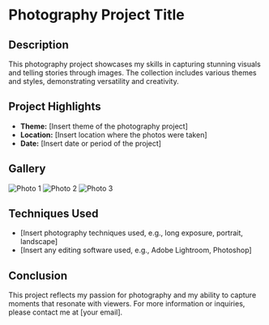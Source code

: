 # Photography Project Title

## Description
This photography project showcases my skills in capturing stunning visuals and telling stories through images. The collection includes various themes and styles, demonstrating versatility and creativity.

## Project Highlights
- **Theme:** [Insert theme of the photography project]
- **Location:** [Insert location where the photos were taken]
- **Date:** [Insert date or period of the project]

## Gallery
![Photo 1](../../assets/images/photo1.jpg)
![Photo 2](../../assets/images/photo2.jpg)
![Photo 3](../../assets/images/photo3.jpg)

## Techniques Used
- [Insert photography techniques used, e.g., long exposure, portrait, landscape]
- [Insert any editing software used, e.g., Adobe Lightroom, Photoshop]

## Conclusion
This project reflects my passion for photography and my ability to capture moments that resonate with viewers. For more information or inquiries, please contact me at [your email].